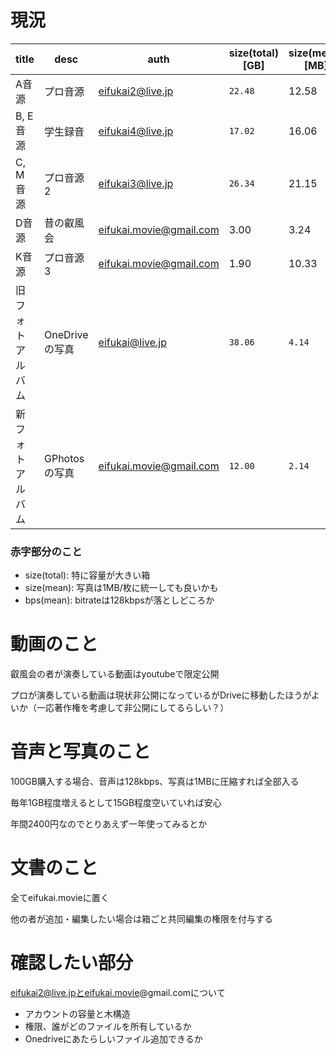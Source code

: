 # 現況

| title | desc | auth | size(total)[GB] | size(mean)[MB] | bps(mean)[kbps] |
| ---- | ---- | ---- | ---- | ---- | ---- |
| A音源 | プロ音源 | eifukai2@live.jp | `22.48` | 12.58 | `204.5` |
| B, E音源 | 学生録音 | eifukai4@live.jp | `17.02` | 16.06 | `261.1` |
| C, M音源 | プロ音源2 | eifukai3@live.jp | `26.34` | 21.15 | `343.8` |
| D音源 | 昔の叡風会 | eifukai.movie@gmail.com | 3.00 | 3.24 | 64.0 |
| K音源 | プロ音源3 | eifukai.movie@gmail.com | 1.90 | 10.33 | 64.0 |
| 旧フォトアルバム | OneDriveの写真 | eifukai@live.jp | `38.06` | `4.14` | nan |
| 新フォトアルバム | GPhotosの写真 | eifukai.movie@gmail.com | `12.00` | `2.14` | nan |

### 赤字部分のこと
- size(total): 特に容量が大きい箱
- size(mean): 写真は1MB/枚に統一しても良いかも
- bps(mean): bitrateは128kbpsが落としどころか


# 動画のこと
叡風会の者が演奏している動画はyoutubeで限定公開

プロが演奏している動画は現状非公開になっているがDriveに移動したほうがよいか（一応著作権を考慮して非公開にしてるらしい？）


# 音声と写真のこと
100GB購入する場合、音声は128kbps、写真は1MBに圧縮すれば全部入る

毎年1GB程度増えるとして15GB程度空いていれば安心

年間2400円なのでとりあえず一年使ってみるとか


# 文書のこと
全てeifukai.movieに置く

他の者が追加・編集したい場合は箱ごと共同編集の権限を付与する


# 確認したい部分
eifukai2@live.jpとeifukai.movie@gmail.comについて
- アカウントの容量と木構造
- 権限、誰がどのファイルを所有しているか
- Onedriveにあたらしいファイル追加できるか
